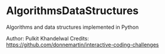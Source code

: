 # AlgorithmsDataStructures
Algorithms and data structures implemented in Python

Author: Pulkit Khandelwal
Credits: https://github.com/donnemartin/interactive-coding-challenges
